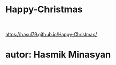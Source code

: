 # Happy-Christmas <br /><br/>
 https://hasul79.github.io/Happy-Christmas/

# autor: Hasmik Minasyan
